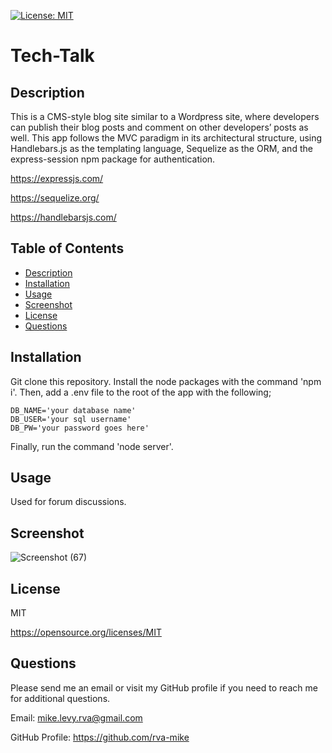   [![License: MIT](https://img.shields.io/badge/License-MIT-yellow.svg)](https://opensource.org/licenses/MIT)

  # Tech-Talk

  ## Description
   This is a CMS-style blog site similar to a Wordpress site, where developers can publish their blog posts and comment on other developers’ posts as well. This app follows the MVC paradigm in its architectural structure, using Handlebars.js as the templating language, Sequelize as the ORM, and the express-session npm package for authentication.
  
  https://expressjs.com/
  
  https://sequelize.org/
  
  https://handlebarsjs.com/

  ## Table of Contents
  * [Description](#description)
  * [Installation](#installation)
  * [Usage](#usage)
  * [Screenshot](#screenshot)
  * [License](#license)
  * [Questions](#questions)

  ## Installation
  Git clone this repository. Install the node packages with the command 'npm i'. Then, add a .env file to the root of the app with the following;
    
    DB_NAME='your database name'
    DB_USER='your sql username'
    DB_PW='your password goes here'

Finally, run the command 'node server'.


  ## Usage
  Used for forum discussions.
  
  ## Screenshot
  
![Screenshot (67)](https://user-images.githubusercontent.com/105617274/187822737-9f5657cb-6100-4eb3-8cef-08a343ae1dfd.png)

  ## License
  MIT

  https://opensource.org/licenses/MIT


  ## Questions
  Please send me an email or visit my GitHub profile if you need to reach me for additional questions.

  Email: mike.levy.rva@gmail.com

  GitHub Profile: https://github.com/rva-mike
